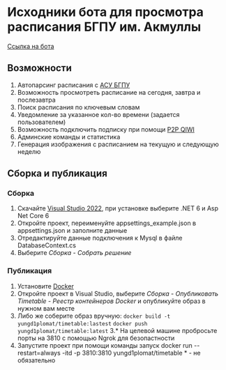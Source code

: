 # Исходники бота для просмотра расписания БГПУ им. Акмуллы
[Ссылка на бота](https://vk.com/adobot)

## Возможности
1. Автопарсинг расписания с [АСУ БГПУ](https://asu.bspu.ru/Rasp/)
2. Возможность просмотреть расписание на сегодня, завтра и послезавтра
3. Поиск расписания по ключевым словам
4. Уведомление за указанное кол-во времени (задается пользователем)
5. Возможность подключить подписку при помощи [P2P QIWI](https://p2p.qiwi.com/)
6. Админские команды и статистика
7. Генерация изображения с расписанием на текущую и следующую неделю

## Сборка и публикация

### Сборка
1. Скачайте [Visual Studio 2022](https://visualstudio.microsoft.com/ru/thank-you-downloading-visual-studio/?sku=Community&channel=Release&version=VS2022&source=VSLandingPage&passive=false&cid=2030), при установке выберите .NET 6 и Asp Net Core 6
2. Откройте проект, переименуйте appsettings_example.json в appsettings.json и заполните данные
3. Отредактируйте данные подключения к Mysql в файле DatabaseContext.cs
3. Выберите *Сборка - Собрать решение*

### Публикация
1. Установите [Docker](https://www.docker.com/products/docker-desktop/) 
2. Откройте проект в Visual Studio, выберите *Сборка - Опубликовать Timetable - Реестр контейнеров Docker* и опубликуйте образ в нужном вам месте
3. Либо же соберите образ вручную:
`docker build -t yungd1plomat/timetable:lastest`
`docker push yungd1plomat/timetable:latest`
3.\* На целевой машине пробросьте порты на 3810 с помощью Ngrok для безопастности
4. Запустите проект при помощи команды запуск docker run --restart=always -itd -p 3810:3810 yungd1plomat/timetable
\* - не обязательно

